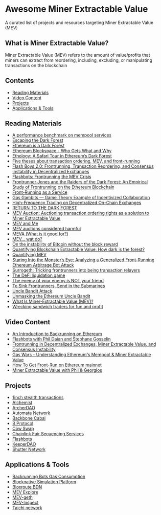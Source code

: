 # Awesome Miner Extractable Value

A curated list of projects and resources targeting Miner Extractable Value (MEV)

## What is Miner Extractable Value?
Miner Extractable Value (MEV) refers to the amount of value/profits that miners can extract from reordering, including, excluding, or manipulating transactions on the blockchain

## Contents

- [Reading Materials](#reading-materials)
- [Video Content](#video-content)
- [Projects](#projects)
- [Applications & Tools](#applications-tools)

<a name="reading-materials" />

## Reading Materials

- [A performance benchmark on mempool services](https://medium.com/keeperdao/a-performance-benchmark-on-mempool-services-9e68bf070952)
- [Escaping the Dark Forest](https://samczsun.com/escaping-the-dark-forest/)
- [Ethereum is a Dark Forest](https://medium.com/@danrobinson/ethereum-is-a-dark-forest-ecc5f0505dff)
- [Ethereum Blockspace - Who Gets What and Why](https://research.paradigm.xyz/ethereum-blockspace)
- [Ethology: A Safari Tour in Ethereum’s Dark Forest](https://www.zengo.com/ethology-a-safari-tour-in-ethereums-dark-forest/)
- [Five theses about transaction ordering, MEV, and front-running](https://medium.com/offchainlabs/five-theses-about-transaction-ordering-mev-and-front-running-5ebf52bc0cbe)
- [Flash Boys 2.0: Frontrunning, Transaction Reordering, and Consensus Instability in Decentralized Exchanges](https://arxiv.org/abs/1904.05234)
- [Flashbots: Frontrunning the MEV Crisis](https://medium.com/flashbots/frontrunning-the-mev-crisis-40629a613752)
- [Frontrunner Jones and the Raiders of the Dark Forest: An Empirical Study of Frontrunning on the Ethereum Blockchain](https://arxiv.org/abs/2102.03347)
- [Front-Running as a Service](https://medium.com/offchainlabs/front-running-as-a-service-334c929c945a)
- [Gas Gambits — Game Theory Example of Incentivized Collaboration](https://medium.com/keeperdao/gas-gambits-game-theory-example-of-incentivized-collaboration-9a42e9c9b867)
- [High-Frequency Trading on Decentralized On-Chain Exchanges](https://arxiv.org/abs/2009.14021)
- [RETURN TO THE DARK FOREST](https://www.rekt.news/return-to-the-dark-forest/)
- [MEV Auction: Auctioning transaction ordering rights as a solution to Miner Extractable Value](https://ethresear.ch/t/mev-auction-auctioning-transaction-ordering-rights-as-a-solution-to-miner-extractable-value/6788)
- [MEV and Me](https://research.paradigm.xyz/MEV)
- [MEV auctions considered harmful](https://medium.com/offchainlabs/mev-auctions-considered-harmful-fa72f61a40ea)
- [MEVA (What is it good for?)](https://medium.com/offchainlabs/meva-what-is-it-good-for-de8a96c0e67c)
- [MEV… wat do?](https://pdaian.com/blog/mev-wat-do/)
- [On the instability of Bitcoin without the block reward](https://economics.princeton.edu/working-papers/on-the-instability-of-bitcoin-without-the-block-reward/#:~:text=Bitcoin%20provides%20two%20incentives%20for,as%20the%20block%20rewards%20dwindle.)
- [Quantifying Blockchain Extractable Value: How dark is the forest?](https://arxiv.org/abs/2101.05511)
- [Quantifying MEV](https://medium.com/flashbots/quantifying-mev-introducing-mev-explore-v0-5ccbee0f6d02)
- [Staring Into the Monster’s Eye: Analyzing a Generalized Front-Running Ethereum Arbitrage Bot Attack](https://www.zengo.com/generalized-front-running-ethereum-arbitrage-bot-attack/)
- [Surrogeth: Tricking frontrunners into being transaction relayers](https://ethresear.ch/t/surrogeth-tricking-frontrunners-into-being-transaction-relayers/6937)
- [The DeFi liquidation game](https://gerhard-wagner.medium.com/the-defi-liquidation-game-aaef5c0b903d)
- [The enemy of your enemy is NOT your friend](https://fiona.mirror.xyz/QXdCOAggA5g_j5R_JpO-V5LqK89EbimnYIV6c2rOsT0)
- [To Sink Frontrunners, Send in the Submarines](https://hackingdistributed.com/2017/08/28/submarine-sends/)
- [Uncle Bandit Attack](https://twitter.com/bertcmiller/status/1382673587715342339)
- [Unmasking the Ethereum Uncle Bandit](https://medium.com/alchemy-api/unmasking-the-ethereum-uncle-bandit-a2b3eb694019)
- [What Is Miner-Extractable Value (MEV)?](https://blog.chain.link/what-is-miner-extractable-value-mev/)
- [Wrecking sandwich traders for fun and profit](https://github.com/Defi-Cartel/salmonella)

<a name="video-content" />

## Video Content
- [An Introduction to Backrunning on Ethereum](https://www.youtube.com/watch?v=ApAJ1afUbBI)
- [Flashbots with Phil Daian and Stephane Gosselin](https://www.youtube.com/watch?v=p5L39ab7n4k)
- [Frontrunning in Decentralized Exchanges, Miner Extractable Value, and Consensus Instability](https://www.youtube.com/watch?v=vR1v7AQ8i3k)
- [Gas Wars - Understanding Ethereum's Mempool & Miner Extractable Value](https://www.youtube.com/watch?v=vCCYFSAdCFo)
- [How To Get Front-Run on Ethereum mainnet](https://www.youtube.com/watch?v=UZ-NNd6yjFM)
- [Miner Extractable Value with Phil & Georgios](https://www.youtube.com/watch?v=tv0CkmcoGkM)

<a name="projects" />

## Projects

- [1inch stealth transactions](https://help.1inch.io/en/articles/4695716-what-are-stealth-transactions-and-how-they-work#:~:text=A%20stealth%20transaction%20is%20now,potential%20losses%20from%20front%2Drunning.&text=In%20a%20nutshell%2C%20front%2Drunning,to%20intercept%20a%20large%20transaction.)
- [Alchemist](https://github.com/alchemistcoin/alchemist)
- [ArcherDAO](https://www.archerdao.io/)
- [Automata Network](https://www.ata.network/)
- [Backbone Cabal](https://backbonecabal.com/)
- [B.Protocol](https://www.bprotocol.org/)
- [Cow Swap](https://cowswap.exchange/#/swap)
- [Chainlink Fair Sequencing Services](https://blog.chain.link/chainlink-fair-sequencing-services-enabling-a-provably-fair-defi-ecosystem/)
- [Flashbots](https://github.com/flashbots/pm)
- [KeeperDAO](https://keeperdao.com/)
- [Shutter Network](https://shutter.ghost.io/introducing-shutter-network-combating-frontrunning-and-malicious-mev-using-threshold-cryptography/)

<a name="applications-tools" />

## Applications & Tools

- [Backrunning Bots Gas Consumption](https://duneanalytics.com/phabc/backrunning-bots-gas-consumption)
- [Blocknative Simulation Platform](https://www.blocknative.com/simulation-platform)
- [Bloxroute BDN](https://bloxroute.com/products/)
- [MEV Explore](https://explore.flashbots.net/)
- [MEV-geth](https://github.com/flashbots/mev-geth)
- [MEV-Inspect](https://github.com/flashbots/mev-inspect-rs)
- [Taichi network](https://taichi.network/)
